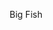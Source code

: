 <style>
.center {
    text-align: center;
}

.header {
    color: #fff;
    font-family: "Courier New", Monospace, serif;
    font-weight: 700;
    text-decoration: underline;
}
</style>

<div class="header, center"><p>Big Fish</p></div>
